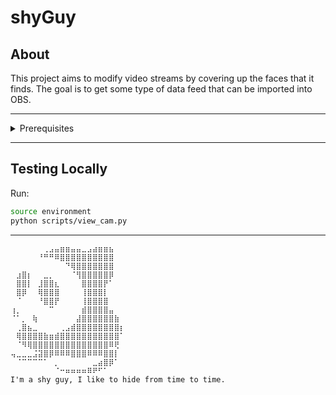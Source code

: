 # shyGuy

## About
This project aims to modify video streams by covering up the faces that it 
finds. The goal is to get some type of data feed that can be imported into OBS.

---
<details>
  <summary>Prerequisites</summary>
Create a virtualenv at `${project_root}/.venv`.

Run:
```bash
#I have a hard option that you should have commands that can
# do this in your ~/.bash_profile, down the line you'll need
# to nuke dependencies... it's useful
    make cvenv
```

Install python dependencies
Run:
```bash
# make sure the venv is active... 👀
pip install -r requirements.txt
```
---


### Getting interface files

_**Optional**_

This initializes [python-type-subs](https://github.com/microsoft/python-type-stubs) as
a submodule, and symlinks the `cv2/__init__.pyi` file into the cv2 module within the virtualenv.

Run:
```bash
git submodule init 
git submodule update
make link_interfaces
```

For more info see:

[pep-561](https://peps.python.org/pep-0561/)

[git submodules](https://git-scm.com/docs/gitsubmodules)
</details>

---


## Testing Locally

Run:
```bash
source environment
python scripts/view_cam.py
```


---
```
⠀⠀⠀⠀⠀⠀⢀⣠⣤⣶⣶⣤⣤⣀⣠⣴⣶⣶⣦⠀⠀
⠀⠀⠀⠀⠀⠘⠛⠛⠿⣿⣿⣿⣿⣿⣿⣿⣿⣿⣿⠀⠀
⠀⠀⠀⠀⠀⠀⠀⠀⠀⠀⠙⢿⣿⣿⣿⣿⣿⣿⣿⠀⠀
⠀⣰⣿⡆⠀⠀⣀⡀⠀⠀⠀⠈⢻⣿⣿⣿⣿⣿⡿⠀⠀
⠀⣿⣿⡇⠀⣸⣿⣿⣆⠀⠀⠀⠀⣿⣿⣿⣿⡟⠁⠀⠀
⠀⣿⡿⠀⠀⢿⣿⣿⣿⠀⠀⠀⠀⢸⣿⣿⣿⡇⠀⠀⠀
⠀⠈⠀⠀⠀⠘⣿⣿⡟⠀⠀⠀⠀⢸⣿⣿⣿⣿⠀⠀⠀
⢰⡀⠀⠀⠀⠀⠀⠉⠀⠀⠀⠀⠀⣾⣿⣿⣿⣿⣤⠀⠀
⠈⠁⡀⠀⢷⠀⠀⠀⠀⠀⠀⠀⣼⣿⣿⣿⣿⣿⣿⣷⠀
⠀⢀⣿⣦⣀⠀⠀⠀⠀⢀⣠⣾⣿⣿⣿⣿⣿⣿⣿⣿⡆
⠀⢿⣿⣿⣿⣿⣷⣶⣾⣿⣿⣿⣿⣿⣿⣿⣿⣿⣿⣿⠁
⠀⠈⠻⢿⣿⣿⣿⣿⣿⣿⣿⣿⣿⣿⣿⣿⣿⣿⠿⢟⠀
⢤⣀⣀⣀⣨⣽⣿⡿⠿⠿⠿⣿⣿⣿⠿⠿⠿⣿⣿⡇⠀
⠀⠈⠉⠉⠉⠉⠁⠀⡀⠀⠀⠀⠀⠀⠀⣀⣴⣿⡿⠁⠀
⠀⠀⠀⠀⠀⠀⠀⠀⠈⠒⠶⠶⠶⠶⠿⠟⠋⠁⠀⠀⠀
I'm a shy guy, I like to hide from time to time.
```